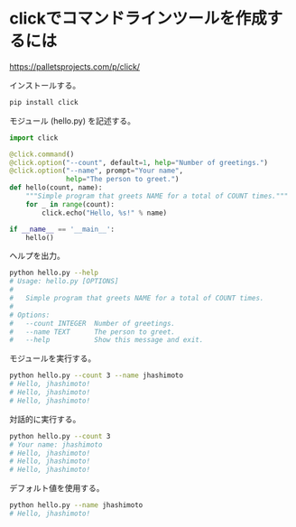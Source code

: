 # clickでコマンドラインツールを作成するには

https://palletsprojects.com/p/click/

インストールする。

```bash
pip install click
```

モジュール (hello.py) を記述する。

```python
import click

@click.command()
@click.option("--count", default=1, help="Number of greetings.")
@click.option("--name", prompt="Your name",
              help="The person to greet.")
def hello(count, name):
    """Simple program that greets NAME for a total of COUNT times."""
    for _ in range(count):
        click.echo("Hello, %s!" % name)

if __name__ == '__main__':
    hello()
```

ヘルプを出力。

```bash
python hello.py --help
# Usage: hello.py [OPTIONS]
# 
#   Simple program that greets NAME for a total of COUNT times.
# 
# Options:
#   --count INTEGER  Number of greetings.
#   --name TEXT      The person to greet.
#   --help           Show this message and exit.
```

モジュールを実行する。

```bash
python hello.py --count 3 --name jhashimoto
# Hello, jhashimoto!
# Hello, jhashimoto!
# Hello, jhashimoto!
```

対話的に実行する。

```bash
python hello.py --count 3
# Your name: jhashimoto
# Hello, jhashimoto!
# Hello, jhashimoto!
# Hello, jhashimoto!
```

デフォルト値を使用する。

```bash
python hello.py --name jhashimoto
# Hello, jhashimoto!
```
